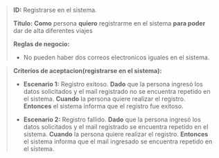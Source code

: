 >**ID:** Registrarse en el sistema.
>
>**Titulo:** **Como** persona **quiero** registrarme en el sistema **para poder** dar de alta diferentes viajes
>
>**Reglas de negocio:**
>- No pueden haber dos correos electronicos iguales en el sistema.

>**Criterios de aceptacion(registrarse en el sistema):**
>- **Escenario 1:** Registro exitoso.
>**Dado** que la persona ingresó los datos solicitados y el mail registrado no se encuentra repetido en el sistema.
>**Cuando** la persona quiere realizar el registro.
>**Entonces** el sistema informa que el registro fue exitoso.
>
>- **Escenario 2:** Registro fallido.
>**Dado** que la persona ingresó los datos solicitados y el mail registrado se encuentra repetido en el sistema.
>**Cuando** la persona quiere realizar el registro.
>**Entonces** el sistema informa que el mail ingresado se encuentra repetido en el sistema.



